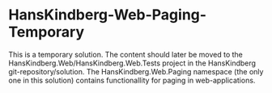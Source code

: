 HansKindberg-Web-Paging-Temporary
=================================
This is a temporary solution. The content should later be moved to the HansKindberg.Web/HansKindberg.Web.Tests project in the HansKindberg git-repository/solution.
The HansKindberg.Web.Paging namespace (the only one in this solution) contains functionallity for paging in web-applications.